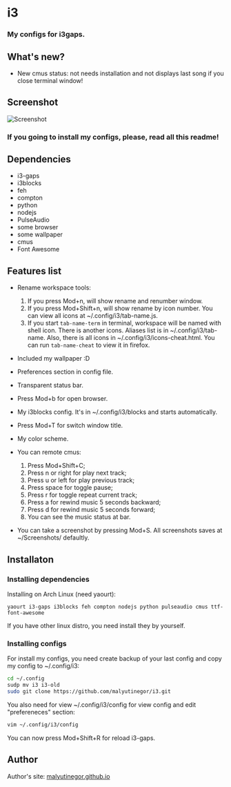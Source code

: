 # i3

### My configs for i3gaps.

## What's new?

* New cmus status: not needs installation and not displays last song if you close terminal window!

## Screenshot

![Screenshot](https://raw.githubusercontent.com/malyutinegor/i3/master/screen.png "Screenshot")

### If you going to install my configs, please, read all this readme!

## Dependencies

* i3-gaps          
* i3blocks
* feh
* compton
* python
* nodejs
* PulseAudio
* some browser
* some wallpaper
* cmus
* Font Awesome

## Features list

* Rename workspace tools:

  1. If you press Mod+n, will show rename and renumber window.
  2. If you press Mod+Shift+n, will show rename by icon number. You can view all icons at ~/.config/i3/tab-name.js.
  3. If you start `tab-name-term` in terminal, workspace will be named with shell icon. There is another icons. Aliases list is in ~/.config/i3/tab-name. Also, there is all icons in ~/.config/i3/icons-cheat.html. You can run `tab-name-cheat` to view it in firefox.

* Included my wallpaper :D
* Preferences section in config file.
* Transparent status bar.
* Press Mod+b for open browser.
* My i3blocks config. It's in ~/.config/i3/blocks and starts automatically. 
* Press Mod+T for switch window title.
* My color scheme.
* You can remote cmus:

  1. Press Mod+Shift+C;
  2. Press n or right for play next track;
  3. Press u or left for play previous track;
  4. Press space for toggle pause;
  5. Press r for toggle repeat current track;
  6. Press a for rewind music 5 seconds backward;
  7. Press d for rewind music 5 seconds forward;
  8. You can see the music status at bar.


* You can take a screenshot by pressing Mod+S. All screenshots saves at ~/Screenshots/ defaultly.

## Installaton

### Installing dependencies

Installing on Arch Linux (need yaourt):

```
yaourt i3-gaps i3blocks feh compton nodejs python pulseaudio cmus ttf-font-awesome 
```

If you have other linux distro, you need install they by yourself.

### Installing configs

For install my configs, you need create backup of your last config and copy my config to ~/.config/i3:

```bash
cd ~/.config
sudp mv i3 i3-old
sudo git clone https://github.com/malyutinegor/i3.git
```

You also need for view ~/.config/i3/config for view config and edit "prefereneces" section:

```bash
vim ~/.config/i3/config
```

You can now press Mod+Shift+R for reload i3-gaps.

## Author

Author's site: [malyutinegor.github.io](https://malyutinegor.github.io "Author's site")
